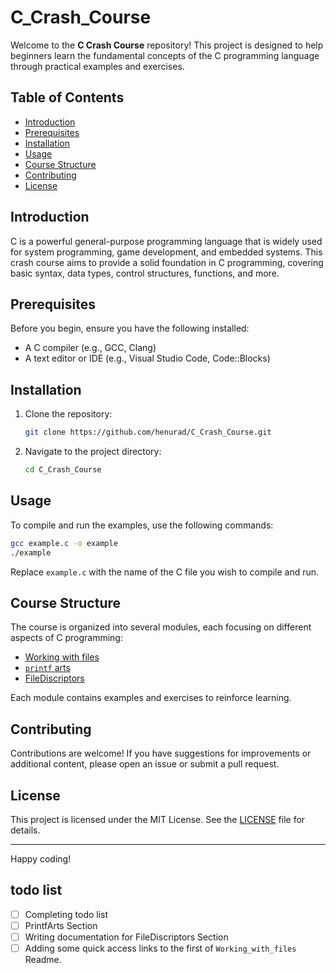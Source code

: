 # C_Crash_Course

Welcome to the **C Crash Course** repository! This project is designed to help beginners learn the fundamental concepts of the C programming language through practical examples and exercises.

## Table of Contents

- [Introduction](#introduction)
- [Prerequisites](#prerequisites)
- [Installation](#installation)
- [Usage](#usage)
- [Course Structure](#course-structure)
- [Contributing](#contributing)
- [License](#license)

## Introduction

C is a powerful general-purpose programming language that is widely used for system programming, game development, and embedded systems. This crash course aims to provide a solid foundation in C programming, covering basic syntax, data types, control structures, functions, and more.

## Prerequisites

Before you begin, ensure you have the following installed:

- A C compiler (e.g., GCC, Clang)
- A text editor or IDE (e.g., Visual Studio Code, Code::Blocks)

## Installation

1. Clone the repository:
   ```bash
   git clone https://github.com/henurad/C_Crash_Course.git
   ```
2. Navigate to the project directory:
   ```bash
   cd C_Crash_Course
   ```

## Usage

To compile and run the examples, use the following commands:

```bash
gcc example.c -o example
./example
```

Replace `example.c` with the name of the C file you wish to compile and run.

## Course Structure

The course is organized into several modules, each focusing on different aspects of C programming:

- [Working with files](./Working_with_files)
- [`printf` arts](./PrintfArts)
- [FileDiscriptors](./FileDiscriptors)

Each module contains examples and exercises to reinforce learning.

## Contributing

Contributions are welcome! If you have suggestions for improvements or additional content, please open an issue or submit a pull request.

## License

This project is licensed under the MIT License. See the [LICENSE](LICENSE) file for details.

---

Happy coding!


## todo list
- [ ] Completing todo list
- [ ] PrintfArts Section
- [ ] Writing documentation for FileDiscriptors Section
- [ ] Adding some quick access links to the first of `Working_with_files` Readme.
